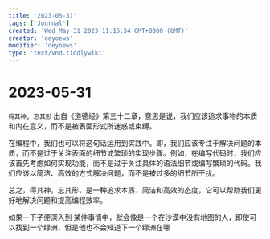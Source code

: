 ```yaml
---
title: '2023-05-31'
tags: ['Journal']
created: 'Wed May 31 2023 11:15:54 GMT+0000 (GMT)'
creator: 'oeyoews'
modifier: 'oeyoews'
type: 'text/vnd.tiddlywiki'
---
```


# 2023-05-31

`得其神, 忘其形` 出自《道德经》第三十二章，意思是说，我们应该追求事物的本质和内在意义，而不是被表面形式所迷惑或束缚。

在编程中，我们也可以将这句话运用到实践中。即，我们应该专注于解决问题的本质，而不是过于关注表面的细节或繁琐的实现步骤。例如，在编写代码时，我们应该首先考虑如何实现功能，而不是过于关注具体的语法细节或编写繁琐的代码。我们应该以简洁、高效的方式解决问题，而不是被过多的细节所干扰。

总之，得其神，忘其形，是一种追求本质、简洁和高效的态度，它可以帮助我们更好地解决问题和提高编程效率。

如果一下子便深入到 某件事情中，就会像是一个在沙漠中没有地图的人，即使可以找到一个绿洲，但是他也不会知道下一个绿洲在哪
